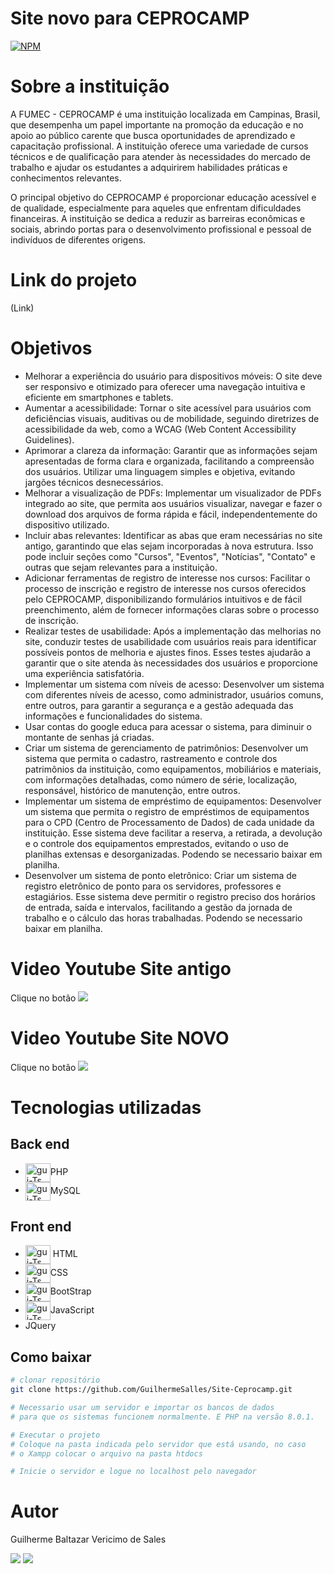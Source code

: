 # Site novo para CEPROCAMP
[![NPM](https://img.shields.io/npm/l/react)](https://github.com/GuilhermeSalles/Site-Ceprocamp/blob/master/LICENSE) 

# Sobre a instituição
A FUMEC - CEPROCAMP  é uma instituição localizada em Campinas, Brasil, que desempenha um papel importante na promoção da educação e no apoio ao público carente que busca oportunidades de aprendizado e capacitação profissional. A instituição oferece uma variedade de cursos técnicos e de qualificação para atender às necessidades do mercado de trabalho e ajudar os estudantes a adquirirem habilidades práticas e conhecimentos relevantes.

O principal objetivo do CEPROCAMP é proporcionar educação acessível e de qualidade, especialmente para aqueles que enfrentam dificuldades financeiras. A instituição se dedica a reduzir as barreiras econômicas e sociais, abrindo portas para o desenvolvimento profissional e pessoal de indivíduos de diferentes origens.

# Link do projeto
(Link)

# Objetivos
- Melhorar a experiência do usuário para dispositivos móveis: O site deve ser responsivo e otimizado para oferecer uma navegação intuitiva e eficiente em smartphones e tablets.
- Aumentar a acessibilidade: Tornar o site acessível para usuários com deficiências visuais, auditivas ou de mobilidade, seguindo diretrizes de acessibilidade da web, como a WCAG (Web Content Accessibility Guidelines).
- Aprimorar a clareza da informação: Garantir que as informações sejam apresentadas de forma clara e organizada, facilitando a compreensão dos usuários. Utilizar uma linguagem simples e objetiva, evitando jargões técnicos desnecessários.
- Melhorar a visualização de PDFs: Implementar um visualizador de PDFs integrado ao site, que permita aos usuários visualizar, navegar e fazer o download dos arquivos de forma rápida e fácil, independentemente do dispositivo utilizado.
- Incluir abas relevantes: Identificar as abas que eram necessárias no site antigo, garantindo que elas sejam incorporadas à nova estrutura. Isso pode incluir seções como "Cursos", "Eventos", "Notícias", "Contato" e outras que sejam relevantes para a instituição.
- Adicionar ferramentas de registro de interesse nos cursos: Facilitar o processo de inscrição e registro de interesse nos cursos oferecidos pelo CEPROCAMP, disponibilizando formulários intuitivos e de fácil preenchimento, além de fornecer informações claras sobre o processo de inscrição.
- Realizar testes de usabilidade: Após a implementação das melhorias no site, conduzir testes de usabilidade com usuários reais para identificar possíveis pontos de melhoria e ajustes finos. Esses testes ajudarão a garantir que o site atenda às necessidades dos usuários e proporcione uma experiência satisfatória.
- Implementar um sistema com níveis de acesso: Desenvolver um sistema com diferentes níveis de acesso, como administrador, usuários comuns, entre outros, para garantir a segurança e a gestão adequada das informações e funcionalidades do sistema. 
- Usar contas do google educa para acessar o sistema, para diminuir o montante de senhas já criadas.
- Criar um sistema de gerenciamento de patrimônios: Desenvolver um sistema que permita o cadastro, rastreamento e controle dos patrimônios da instituição, como equipamentos, mobiliários e materiais, com informações detalhadas, como número de série, localização, responsável, histórico de manutenção, entre outros.
- Implementar um sistema de empréstimo de equipamentos: Desenvolver um sistema que permita o registro de empréstimos de equipamentos para o CPD (Centro de Processamento de Dados) de cada unidade da instituição. Esse sistema deve facilitar a reserva, a retirada, a devolução e o controle dos equipamentos emprestados, evitando o uso de planilhas extensas e desorganizadas. Podendo se necessario baixar em planilha.
- Desenvolver um sistema de ponto eletrônico: Criar um sistema de registro eletrônico de ponto para os servidores, professores e estagiários. Esse sistema deve permitir o registro preciso dos horários de entrada, saída e intervalos, facilitando a gestão da jornada de trabalho e o cálculo das horas trabalhadas. Podendo se necessario baixar em planilha.

# Video Youtube Site antigo
Clique no botão
<a href="https://www.youtube.com/watch?v=Ftrl8VHygKk" target="_blank"><img src="https://img.shields.io/badge/YouTube-FF0000?style=for-the-badge&logo=youtube&logoColor=white" target="_blank"></a>

# Video Youtube Site NOVO
Clique no botão
<a href="hhttps://youtu.be/Ftrl8VHygKk" target="_blank"><img src="https://img.shields.io/badge/YouTube-FF0000?style=for-the-badge&logo=youtube&logoColor=white" target="_blank"></a>

# Tecnologias utilizadas
## Back end
- <img align="center" alt="gui-Ts" height="30" width="40" src="https://cdn.jsdelivr.net/gh/devicons/devicon/icons/php/php-plain.svg"/>PHP
- <img align="center" alt="gui-Ts" height="30" width="40" src="https://cdn.jsdelivr.net/gh/devicons/devicon/icons/mysql/mysql-plain.svg"/>MySQL
## Front end
- <img align="center" alt="gui-Ts" height="30" width="40" src="https://cdn.jsdelivr.net/gh/devicons/devicon/icons/html5/html5-original.svg"/> HTML
- <img align="center" alt="gui-Ts" height="30" width="40" src="https://cdn.jsdelivr.net/gh/devicons/devicon/icons/css3/css3-original.svg"/>CSS
- <img align="center" alt="gui-Ts" height="30" width="40" src="https://cdn.jsdelivr.net/gh/devicons/devicon/icons/bootstrap/bootstrap-plain.svg"/>BootStrap
- <img align="center" alt="gui-Ts" height="30" width="40" src="https://cdn.jsdelivr.net/gh/devicons/devicon/icons/javascript/javascript-original.svg"/>JavaScript
- JQuery

## Como baixar

```bash
# clonar repositório
git clone https://github.com/GuilhermeSalles/Site-Ceprocamp.git

# Necessario usar um servidor e importar os bancos de dados
# para que os sistemas funcionem normalmente. E PHP na versão 8.0.1.

# Executar o projeto
# Coloque na pasta indicada pelo servidor que está usando, no caso
# o Xampp colocar o arquivo na pasta htdocs

# Inicie o servidor e logue no localhost pelo navegador
```
# Autor

Guilherme Baltazar Vericimo de Sales

 <a href="https://www.linkedin.com/in/guilherme-baltazar-0028361a1" target="_blank"><img src="https://img.shields.io/badge/-LinkedIn-%230077B5?style=for-the-badge&logo=linkedin&logoColor=white" target="_blank"></a> 
 <a href="https://instagram.com/yguilhermeb" target="_blank"><img src="https://img.shields.io/badge/-Instagram-%23E4405F?style=for-the-badge&logo=instagram&logoColor=white" target="_blank"></a>

